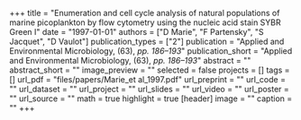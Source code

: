 +++
title = "Enumeration and cell cycle analysis of natural populations of marine picoplankton by flow cytometry using the nucleic acid stain SYBR Green I"
date = "1997-01-01"
authors = ["D Marie", "F Partensky", "S Jacquet", "D Vaulot"]
publication_types = ["2"]
publication = "Applied and Environmental Microbiology, (63), _pp. 186–193_"
publication_short = "Applied and Environmental Microbiology, (63), _pp. 186–193_"
abstract = ""
abstract_short = ""
image_preview = ""
selected = false
projects = []
tags = []
url_pdf = "files/papers/Marie_et al_1997.pdf"
url_preprint = ""
url_code = ""
url_dataset = ""
url_project = ""
url_slides = ""
url_video = ""
url_poster = ""
url_source = ""
math = true
highlight = true
[header]
image = ""
caption = ""
+++
